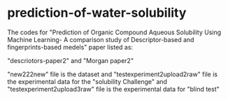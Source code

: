 # prediction-of-water-solubility
The codes for "Prediction of Organic Compound Aqueous Solubility Using Machine Learning- A comparison study of Descriptor-based and fingerprints-based medels" paper listed as:

"descriotors-paper2" and "Morgan paper2" 

 "new222new" file is the dataset and "testexperiment2upload2raw" file is the experimental data for the "solubility Challenge" and "testexperiment2upload3raw" file is the experimental data for "blind test"

